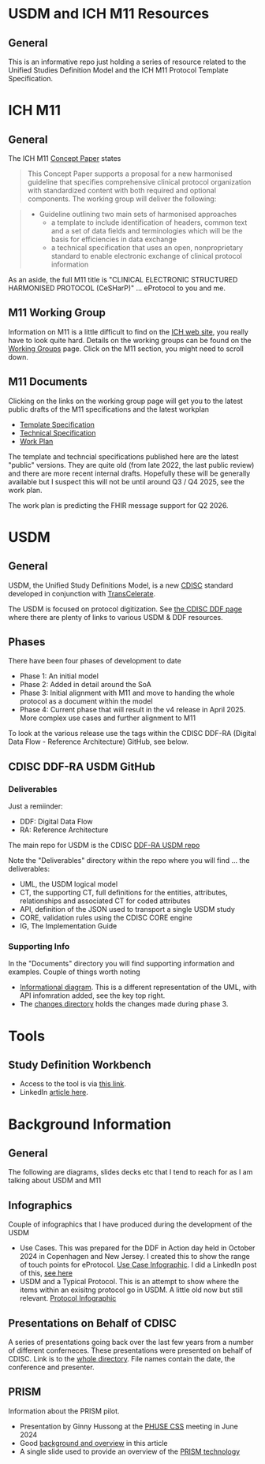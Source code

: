 # USDM and ICH M11 Resources

## General

This is an informative repo just holding a series of resource related to the Unified Studies Definition Model and the ICH M11 Protocol Template Specification.

# ICH M11

## General

The ICH M11 [Concept Paper](https://database.ich.org/sites/default/files/M11_EWG_Concept_Paper.pdf) states

> This Concept Paper supports a proposal for a new harmonised guideline that specifies comprehensive clinical protocol organization with standardized content with both required and optional components. The working group will deliver the following:

> - Guideline outlining two main sets of harmonised approaches 
>   - a template to include identification of headers, common text and a set of data fields and terminologies which will be the basis for efficiencies in data exchange
>   - a technical specification that uses an open, nonproprietary standard to enable electronic exchange of clinical protocol information

As an aside, the full M11 title is "CLINICAL ELECTRONIC STRUCTURED HARMONISED PROTOCOL (CeSHarP)" ... eProtocol to you and me.

## M11 Working Group

Information on M11 is a little difficult to find on the [ICH web site](https://www.ich.org/), you really have to look quite hard. Details on the working groups can be found on the [Working Groups](https://www.ich.org/page/multidisciplinary-guidelines) page. Click on the M11 section, you might need to scroll down. 

## M11 Documents

Clicking on the links on the working group page will get you to the latest public drafts of the M11 specifications and the latest workplan

- [Template Specification](https://database.ich.org/sites/default/files/ICH_M11_Template_Step2_2022_0904.pdf)
- [Technical Specification](https://database.ich.org/sites/default/files/ICH_M11_TechnicalSpecification_Step2_2022_1014.pdf) 
- [Work Plan](https://database.ich.org/sites/default/files/ICH_M11_EWG_WorkPlan_2024_0812.pdf)

The template and techncial specifications published here are the latest "public" versions. They are quite old (from late 2022, the last public review) and there are more recent internal drafts. Hopefully these will be generally available but I suspect this will not be until around Q3 / Q4 2025, see the work plan. 

The work plan is predicting the FHIR message support for Q2 2026.

# USDM

## General

USDM, the Unified Study Definitions Model, is a new [CDISC](www.cdisc.org) standard developed in conjunction with [TransCelerate](https://www.transceleratebiopharmainc.com/). 

The USDM is focused on protocol digitization. See [the CDISC DDF page](https://www.cdisc.org/ddf) where there are plenty of links to various USDM & DDF resources.

## Phases

There have been four phases of development to date

- Phase 1: An initial model
- Phase 2: Added in detail around the SoA
- Phase 3: Initial alignment with M11 and move to handing the whole protocol as a document within the model
- Phase 4: Current phase that will result in the v4 release in April 2025. More complex use cases and further alignment to M11

To look at the various release use the tags within the CDISC DDF-RA (Digital Data Flow - Reference Architecture) GitHub, see below.

## CDISC DDF-RA USDM GitHub

### Deliverables

Just a remiinder:

- DDF: Digital Data Flow
- RA: Reference Architecture

The main repo for USDM is the CDISC [DDF-RA USDM repo](https://github.com/cdisc-org/DDF-RA)

Note the "Deliverables" directory within the repo where you will find ... the deliverables:

- UML, the USDM logical model
- CT, the supporting CT, full definitions for the entities, attributes, relationships and associated CT for coded attributes
- API, definition of the JSON used to transport a single USDM study
- CORE, validation rules using the CDISC CORE engine
- IG, The Implementation Guide

### Supporting Info

In the "Documents" directory you will find supporting information and examples. Couple of things worth noting

- [Informational diagram](https://github.com/cdisc-org/DDF-RA/blob/main/Documents/DDF%20USDM%20Model%20Informative.png). This is a different representation of the UML, with API infomration added, see the key top right.
- The [changes directory](https://github.com/cdisc-org/DDF-RA/tree/main/Documents/Changes) holds the changes made during phase 3.

# Tools

## Study Definition Workbench

- Access to the tool is via [this link](https://d4k-sdw.fly.dev).
- LinkedIn [article here](https://www.linkedin.com/feed/update/urn:li:activity:7284824136701399040/).
# Background Information

## General

The following are diagrams, slides decks etc that I tend to reach for as I am talking about USDM and M11

## Infographics

Couple of infographics that I have produced during the development of the USDM

- Use Cases. This was prepared for the DDF in Action day held in October 2024 in Copenhagen and New Jersey. I created this to show the range of touch points for eProtocol. [Use Case Infographic](https://github.com/data4knowledge/usdm_m11_resources/blob/main/documents/infographics/use%20cases.png). I did a LinkedIn post of this, [see here](https://www.linkedin.com/feed/update/urn:li:activity:7255527712906199042/)
- USDM and a Typical Protocol. This is an attempt to show where the items within an exisitng protocol go in USDM. A little old now but still relevant. [Protocol Infographic](https://github.com/data4knowledge/usdm_m11_resources/blob/main/documents/infographics/protocol.png)

## Presentations on Behalf of CDISC

A series of presentations going back over the last few years from a number of different conferneces. These presentations were presented on behalf of CDISC. Link is to the [whole directory](https://github.com/data4knowledge/usdm_m11_resources/tree/main/documents/presentations/cdisc). File names contain the date, the conference and presenter.

## PRISM

Information about the PRISM pilot.

- Presentation by Ginny Hussong at the [PHUSE CSS](https://github.com/data4knowledge/usdm_m11_resources/blob/main/documents/presentations/fda/2024%2006%20CSS%20PRISM.pdf) meeting in June 2024
- Good [background and overview](https://www.agencyiq.com/blog/another-cloud-in-the-sky-fda-and-industry-team-up-to-test-prism-a-new-regulatory-cloud-submissions-platform/) in this article
- A single slide used to provide an overview of the [PRISM technology](https://github.com/data4knowledge/usdm_m11_resources/blob/main/documents/presentations/cdisc/2025%2001%2016%20PRISM%20-%20DIH.pdf)
 